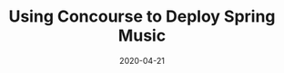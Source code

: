 ---
date: '2020-04-21'
description: Deploy a multi-microservice application with Concourse.
lastmod: '2020-05-07'
readme: true
repo: https://github.com/Pivotal-Field-Engineering/s1p-concourse-spring-music
summary:
- Deploy a multi-microservice application with Concourse.
tags:
- CI-CD
- Spring
- Concourse
title: Using Concourse to Deploy Spring Music
topics:
- CI-CD
- Spring
---